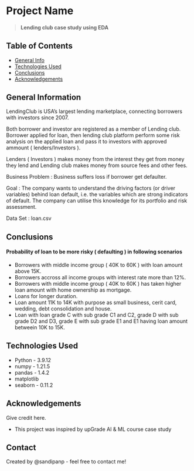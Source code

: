 # Project Name
> #### Lending club case study using EDA


## Table of Contents
* [General Info](#general-information)
* [Technologies Used](#technologies-used)
* [Conclusions](#conclusions)
* [Acknowledgements](#acknowledgements)

<!-- You can include any other section that is pertinent to your problem -->

## General Information
LendingClub is USA’s largest lending marketplace, connecting borrowers with investors since 2007.

Both borrower and investor are registered as a member of Lending club. Borrower applied for loan, then lending club platform perform some risk analysis on the applied loan and pass it to investors with approved ammount ( lenders/Investors ).

Lenders ( Investors ) makes money from the interest they get from money they lend and Lending club makes money from source fees and other fees.

Business Problem : 
Business suffers loss if borrower get defaulter.

Goal :
The company wants to understand the driving factors (or driver variables) behind loan default, i.e. the variables which are strong indicators of default.  The company can utilise this knowledge for its portfolio and risk assessment. 

Data Set : 
loan.csv

<!-- You don't have to answer all the questions - just the ones relevant to your project. -->

## Conclusions
#### Probability of loan to be more risky ( defaulting ) in following scenarios
- Borrowers with middle income group ( 40K to 60K ) with loan amount above 15K.
- Borrowers accross all income groups with interest rate more than 12%.
- Borrowers with middle income group ( 40K to 60K ) has taken higher loan amount with home ownership as mortgage.
- Loans for longer duration.
- Loan amount 11K to 14K with purpose as small business, cerit card, wedding, debt consolidation and house.
- Loan with loan grade C with sub grade C1 and C2, grade D with sub grade D2 and D3, grade E with sub grade E1 and E1 having loan amount betweein 10K to 15K.

<!-- You don't have to answer all the questions - just the ones relevant to your project. -->


## Technologies Used
- Python - 3.9.12
- numpy - 1.21.5
- pandas - 1.4.2
- matplotlib 
- seaborn - 0.11.2

<!-- As the libraries versions keep on changing, it is recommended to mention the version of library used in this project -->

## Acknowledgements
Give credit here.
- This project was inspired by upGrade AI & ML course case study


## Contact
Created by @sandipanp - feel free to contact me!


<!-- Optional -->
<!-- ## License -->
<!-- This project is open source and available under the [... License](). -->

<!-- You don't have to include all sections - just the one's relevant to your project -->
